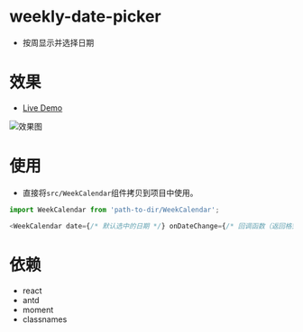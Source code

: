 # weekly-date-picker
- 按周显示并选择日期

# 效果
- [Live Demo](https://littlegauze.github.io/weekly-date-picker/)

![效果图](http://7xlwka.com1.z0.glb.clouddn.com/weeklyDatePicker.png)

# 使用
- 直接将`src/WeekCalendar`组件拷贝到项目中使用。

```js
import WeekCalendar from 'path-to-dir/WeekCalendar';
```

```js
<WeekCalendar date={/* 默认选中的日期 */} onDateChange={/* 回调函数（返回格式为'YYYY-MM-DD'的日期字符串） */} />
```

# 依赖
- react
- antd
- moment
- classnames
